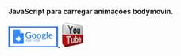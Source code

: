 **JavaScript para carregar animações bodymovin.**


<a title='Testar' href="https://codepen.io/allanksr/pen/abOBZWe">
    <img src="https://raw.githubusercontent.com/Allanksr/web/master/Ferramenta%20de%20tradu%C3%A7%C3%A3o%20para%20Google%20PlayStore/2.PNG" width="100">
</a>
  
  
<a title='Video demonstrativo' href="https://www.youtube.com/watch?v=p0nW4XP2fZE">
    <img src="https://raw.githubusercontent.com/Allanksr/web/master/Ferramenta%20de%20tradu%C3%A7%C3%A3o%20para%20Google%20PlayStore/youtube.png" width="50">
</a>
